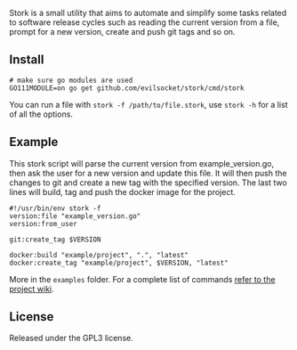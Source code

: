 Stork is a small utility that aims to automate and simplify some tasks related to software release cycles such as 
reading the current version from a file, prompt for a new version, create and push git tags and so on.

## Install

    # make sure go modules are used
    GO111MODULE=on go get github.com/evilsocket/stork/cmd/stork

You can run a file with `stork -f /path/to/file.stork`, use `stork -h` for a list of all the options.

## Example

This stork script will parse the current version from example_version.go, then ask the user for a new version and update
this file. It will then push the changes to git and create a new tag with the specified version. The last two lines 
will build, tag and push the docker image for the project.

    #!/usr/bin/env stork -f
    version:file "example_version.go"
    version:from_user

    git:create_tag $VERSION

    docker:build "example/project", ".", "latest"
    docker:create_tag "example/project", $VERSION, "latest"

More in the `examples` folder. For a complete list of commands [refer to the project wiki](https://github.com/evilsocket/stork/wiki/Commands).

## License

Released under the GPL3 license.
